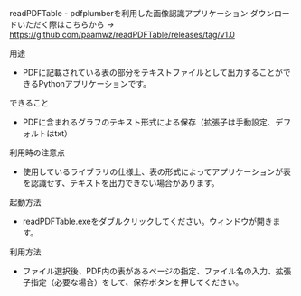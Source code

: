readPDFTable - pdfplumberを利用した画像認識アプリケーション
ダウンロードいただく際はこちらから -> https://github.com/paamwz/readPDFTable/releases/tag/v1.0

用途
- PDFに記載されている表の部分をテキストファイルとして出力することができるPythonアプリケーションです。

できること
- PDFに含まれるグラフのテキスト形式による保存（拡張子は手動設定、デフォルトはtxt）

利用時の注意点
- 使用しているライブラリの仕様上、表の形式によってアプリケーションが表を認識せず、テキストを出力できない場合があります。

起動方法
- readPDFTable.exeをダブルクリックしてください。ウィンドウが開きます。

利用方法
- ファイル選択後、PDF内の表があるページの指定、ファイル名の入力、拡張子指定（必要な場合）をして、保存ボタンを押してください。
